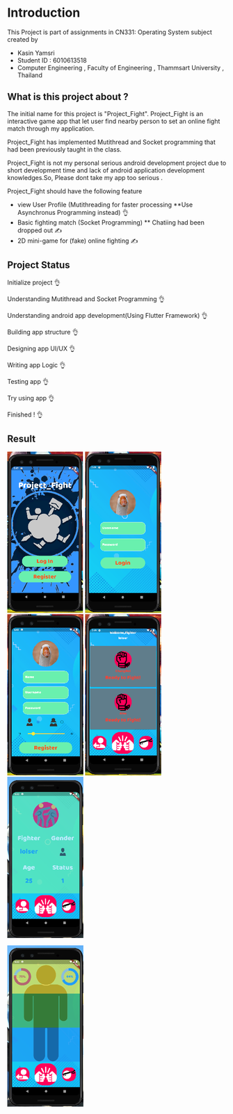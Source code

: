 # Introduction
This Project is part of assignments in CN331: Operating System subject created by

- Kasin Yamsri
- Student ID : 6010613518
- Computer Engineering , Faculty of Engineering , Thammsart University , Thailand

## What is this project about ?
The initial name for this project is "Project_Fight". Project_Fight is an interactive game app that
let user find nearby person to set an online fight match through my application.

Project_Fight has implemented Mutithread and Socket programming that had been previously taught in the class.

Project_Fight is not my personal serious android development project due to short development time and lack of android application development knowledges.So, Please dont take my app too serious .

Project_Fight should have the following feature
 - view User Profile (Mutithreading for faster processing **Use Asynchronus Programming instead) :ok_hand:
 - Basic fighting match (Socket Programming) ** Chatiing had been dropped out :writing_hand:
 - 2D mini-game for (fake) online fighting :writing_hand:

## Project Status
Initialize project :ok_hand:

Understanding Mutithread and Socket Programming :ok_hand:

Understanding android app development(Using Flutter Framework) :ok_hand:

Building app structure :ok_hand:

Designing app UI/UX :ok_hand:

Writing app Logic :ok_hand:

Testing app :ok_hand:

Try using app :ok_hand:

Finished !  :ok_hand:

## Result
![Front page](https://github.com/RioRocker97/2-project-fight/blob/master/result/res1.png)
![Login page](https://github.com/RioRocker97/2-project-fight/blob/master/result/res2.png)
![Register page](https://github.com/RioRocker97/2-project-fight/blob/master/result/res3.png)
![Dashboard page](https://github.com/RioRocker97/2-project-fight/blob/master/result/res4.png)
![Profile page](https://github.com/RioRocker97/2-project-fight/blob/master/result/res5.png)

![Game page](https://github.com/RioRocker97/2-project-fight/blob/master/result/res6.png)
